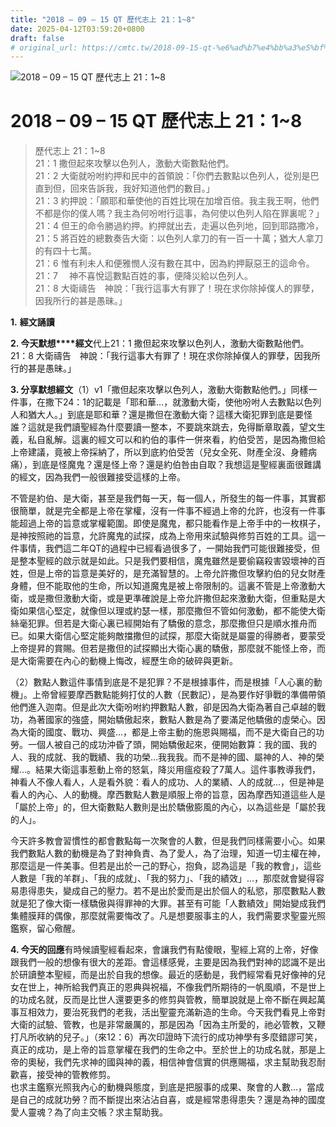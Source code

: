 ```yaml
---
title: "2018 – 09 – 15 QT 歷代志上 21：1~8"
date: 2025-04-12T03:59:20+0800
draft: false
# original_url: https://cmtc.tw/2018-09-15-qt-%e6%ad%b7%e4%bb%a3%e5%bf%97%e4%b8%8a-21%ef%bc%9a18
---
```


![2018 – 09 – 15 QT 歷代志上 21：1~8](/images/qt.jpg   "2018 – 09 – 15 QT 歷代志上 21：1~8")

# 2018 – 09 – 15 QT 歷代志上 21：1~8

> 歷代志上 21：1~8  
> 21：1 撒但起來攻擊以色列人，激動大衛數點他們。  
> 21：2 大衛就吩咐約押和民中的首領說：「你們去數點以色列人，從別是巴直到但，回來告訴我，我好知道他們的數目。」  
> 21：3 約押說：「願耶和華使他的百姓比現在加增百倍。我主我王啊，他們不都是你的僕人嗎？我主為何吩咐行這事，為何使以色列人陷在罪裏呢？」  
> 21：4 但王的命令勝過約押。約押就出去，走遍以色列地，回到耶路撒冷，  
> 21：5 將百姓的總數奏告大衛：以色列人拿刀的有一百一十萬；猶大人拿刀的有四十七萬。  
> 21：6 惟有利未人和便雅憫人沒有數在其中，因為約押厭惡王的這命令。  
> 21：7 　神不喜悅這數點百姓的事，便降災給以色列人。  
> 21：8 大衛禱告　神說：「我行這事大有罪了！現在求你除掉僕人的罪孽，因我所行的甚是愚昧。」

**1.** **經文誦讀**

**2. 今天默想****經文**代上21：1 撒但起來攻擊以色列人，激動大衛數點他們。  
21：8 大衛禱告　神說：「我行這事大有罪了！現在求你除掉僕人的罪孽，因我所行的甚是愚昧。」

**3. 分享默想經文**（1）v1「撒但起來攻擊以色列人，激動大衛數點他們。」同樣一件事，在撒下24：1的記載是「耶和華…，就激動大衛，使他吩咐人去數點以色列人和猶大人。」到底是耶和華？還是撒但在激動大衛？這樣大衛犯罪到底是要怪誰？這就是我們讀聖經為什麼要讀一整本，不要跳來跳去，免得斷章取義，望文生義，私自亂解。這裏的經文可以和約伯的事件一併來看，約伯受苦，是因為撒但給上帝建議，竟被上帝採納了，所以到底約伯受苦（兒女全死、財產全沒、身體病痛），到底是怪魔鬼？還是怪上帝？還是約伯咎由自取？我想這是聖經裏面很難講的經文，因為我們一般很難接受這樣的上帝。

不管是約伯、是大衛，甚至是我們每一天，每一個人，所發生的每一件事，其實都很簡單，就是完全都是上帝在掌權，沒有一件事不經過上帝的允許，也沒有一件事能超過上帝的旨意或掌權範圍。即使是魔鬼，都只能看作是上帝手中的一枚棋子，是神按照祂的旨意，允許魔鬼的試探，成為上帝用來試驗與修剪百姓的工具。這一件事情，我們這二年QT的過程中已經看過很多了，一開始我們可能很難接受，但是整本聖經的啟示就是如此。只是我們要相信，魔鬼雖然是要偷竊殺害毀壞神的百姓，但是上帝的旨意是美好的，是充滿智慧的。上帝允許撒但攻擊約伯的兒女財產身體，但不能取他的生命，所以知道魔鬼是被上帝限制的。這裏不管是上帝激動大衛，或是撒但激動大衛，或是更準確說是上帝允許撒但起來激動大衛，但重點是大衛如果信心堅定，就像但以理或約瑟一樣，那麼撒但不管如何激動，都不能使大衛絲毫犯罪。但若是大衛心裏已經開始有了驕傲的意念，那麼撒但只是順水推舟而已。如果大衛信心堅定能夠敵擋撒但的試探，那麼大衛就是屬靈的得勝者，要蒙受上帝提昇的賞賜。但若是撒但的試探顯出大衛心裏的驕傲，那麼就不能怪上帝，而是大衛需要在內心的動機上悔改，經歷生命的破碎與更新。

（2）數點人數這件事情到底是不是犯罪？不是根據事件，而是根據「人心裏的動機」。上帝曾經要摩西數點能夠打仗的人數（民數記），是為要作好爭戰的準備帶領他們進入迦南。但是此次大衛吩咐約押數點人數，卻是因為大衛為著自己卓越的戰功，為著國家的強盛，開始驕傲起來，數點人數是為了要滿足他驕傲的虛榮心。因為大衛的國度、戰功、興盛…，都是上帝主動的施恩與賜福，而不是大衛自己的功勞。一個人被自己的成功沖昏了頭，開始驕傲起來，便開始數算：我的國、我的人、我的成就、我的戰績、我的功榮…我我我。而不是神的國、屬神的人、神的榮耀…。結果大衛這事惹動上帝的怒氣，降災用瘟疫殺了7萬人。這件事教導我們，神看人不像人看人，人是看外貌：看人的成功、人的業績、人的成就…，但是神是看人的內心、人的動機。摩西數點人數是順服上帝的旨意，因為摩西知道這些人是「屬於上帝」的，但大衛數點人數則是出於驕傲膨風的內心，以為這些是「屬於我的人」。

今天許多教會習慣性的都會數點每一次聚會的人數，但是我們同樣需要小心。如果我們數點人數的動機是為了對神負責、為了愛人，為了治理，知道一切主權在神，那麼這是一件美事。但若是出於一己的野心，抱負，認為這是「我的教會」，這些人數是「我的羊群」、「我的成就」、「我的努力」、「我的績效」…，那麼就會變得容易患得患失，變成自己的壓力。若不是出於愛而是出於個人的私慾，那麼數點人數就是犯了像大衛一樣驕傲與得罪神的大罪。甚至有可能「人數績效」開始變成我們集體膜拜的偶像，那麼就需要悔改了。凡是想要服事主的人，我們需要求聖靈光照鑑察，留心儆醒。

**4. 今天的回應**有時候讀聖經看起來，會讓我們有點傻眼，聖經上寫的上帝，好像跟我們一般的想像有很大的差距。會這樣感覺，主要是因為我們對神的認識不是出於研讀整本聖經，而是出於自我的想像。最近的感動是，我們經常看見好像神的兒女在世上，神所給我們真正的恩典與祝福，不像我們所期待的一帆風順，不是世上的功成名就，反而是比世人還要更多的修剪與管教，簡單說就是上帝不斷在興起萬事互相效力，要治死我們的老我，活出聖靈充滿新造的生命。今天我們看見上帝對大衛的試驗、管教，也是非常嚴厲的，那是因為「因為主所愛的，祂必管教，又鞭打凡所收納的兒子。」（來12：6）再次印證時下流行的成功神學有多麼錯謬可笑，真正的成功，是上帝的旨意掌權在我們的生命之中。至於世上的功成名就，那是上帝的奧秘，我們先求神的國與神的義，相信神會信實的供應賜福，求主幫助我忍耐歡喜，接受神的管教修剪。  
也求主鑑察光照我內心的動機與態度，到底是把服事的成果、聚會的人數…，當成是自己的成就功勞？而不斷提出來沾沾自喜，或是經常患得患失？還是為神的國度愛人靈魂？為了向主交帳？求主幫助我。